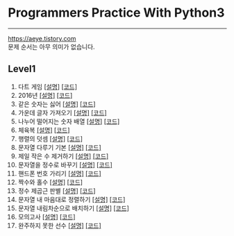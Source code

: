 # Programmers Practice With Python3
- - -
https://aeye.tistory.com  
문제 순서는 아무 의미가 없습니다.  
## Level1
01. 다트 게임 
    [[설명]](https://aeye.tistory.com/2) [[코드]](https://github.com/git-kth/Programmers_Practice/blob/master/level1/ex01.py)
02. 2016년 
    [[설명]](https://aeye.tistory.com/3) [[코드]](https://github.com/git-kth/Programmers_Practice/blob/master/level1/ex02.py)
03. 같은 숫자는 싫어 
    [[설명]](https://aeye.tistory.com/4) [[코드]](https://github.com/git-kth/Programmers_Practice/blob/master/level1/ex03.py)
04. 가운데 글자 가져오기
    [[설명]](https://aeye.tistory.com/5) [[코드]](https://github.com/git-kth/Programmers_Practice/blob/master/level1/ex04.py)
05. 나누어 떨어지는 숫자 배열 
    [[설명]](https://aeye.tistory.com/6) [[코드]](https://github.com/git-kth/Programmers_Practice/blob/master/level1/ex05.py)
06. 체육복 
    [[설명]](https://aeye.tistory.com/7) [[코드]](https://github.com/git-kth/Programmers_Practice/blob/master/level1/ex06.py)
07. 행렬의 덧셈 
    [[설명]](https://aeye.tistory.com/8) [[코드]](https://github.com/git-kth/Programmers_Practice/blob/master/level1/ex07.py)
08. 문자열 다루기 기본 
    [[설명]](https://aeye.tistory.com/9) [[코드]](https://github.com/git-kth/Programmers_Practice/blob/master/level1/ex08.py)
09. 제일 작은 수 제거하기 
    [[설명]](https://aeye.tistory.com/10) [[코드]](https://github.com/git-kth/Programmers_Practice/blob/master/level1/ex09.py)
10. 문자열을 정수로 바꾸기 
    [[설명]](https://aeye.tistory.com/11) [[코드]](https://github.com/git-kth/Programmers_Practice/blob/master/level1/ex10.py)
11. 핸드폰 번호 가리기 
    [[설명]](https://aeye.tistory.com/12) [[코드]](https://github.com/git-kth/Programmers_Practice/blob/master/level1/ex11.py)
12. 짝수와 홀수 
    [[설명]](https://aeye.tistory.com/13) [[코드]](https://github.com/git-kth/Programmers_Practice/blob/master/level1/ex12.py)
13. 정수 제곱근 판별
    [[설명]](https://aeye.tistory.com/14) [[코드]](https://github.com/git-kth/Programmers_Practice/blob/master/level1/ex13.py)
14. 문자열 내 마음대로 정렬하기
    [[설명]](https://aeye.tistory.com/15) [[코드]](https://github.com/git-kth/Programmers_Practice/blob/master/level1/ex14.py)
15. 문자열 내림차순으로 배치하기 
    [[설명]](https://aeye.tistory.com/16) [[코드]](https://github.com/git-kth/Programmers_Practice/blob/master/level1/ex15.py)
16. 모의고사
    [[설명]](https://aeye.tistory.com/17) [[코드]](https://github.com/git-kth/Programmers_Practice/blob/master/level1/ex16.py)
17. 완주하지 못한 선수
    [[설명]](https://aeye.tistory.com/18) [[코드]](https://github.com/git-kth/Programmers_Practice/blob/master/level1/ex17.py)
